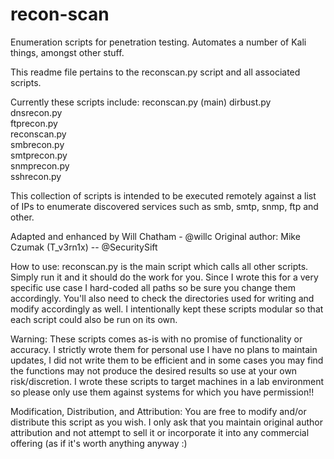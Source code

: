 # recon-scan
Enumeration scripts for penetration testing. Automates a number of Kali things, amongst other stuff.

This readme file pertains to the reconscan.py script and all associated scripts. 

Currently these scripts include: 
reconscan.py (main)
dirbust.py  
dnsrecon.py  
ftprecon.py  
reconscan.py  
smbrecon.py  
smtprecon.py  
snmprecon.py  
sshrecon.py

This collection of scripts is intended to be executed remotely against a list of IPs to enumerate discovered 
services such as smb, smtp, snmp, ftp and other.


Adapted and enhanced by Will Chatham - @willc
Original author: 
Mike Czumak (T_v3rn1x) -- @SecuritySift

How to use:
reconscan.py is the main script which calls all other scripts. Simply run it and it should do the work for you.
Since I wrote this for a very specific use case I hard-coded all paths so be sure you change them accordingly.
You'll also need to check the directories used for writing and modify accordingly as well. I intentionally kept 
these scripts modular so that each script could also be run on its own.

Warning:
These scripts comes as-is with no promise of functionality or accuracy.  I strictly wrote them for personal use
I have no plans to maintain updates, I did not write them to be efficient and in some cases you may find the 
functions may not produce the desired results so use at your own risk/discretion. I wrote these scripts to 
target machines in a lab environment so please only use them against systems for which you have permission!!  

Modification, Distribution, and Attribution:
You are free to modify and/or distribute this script as you wish.  I only ask that you maintain original
author attribution and not attempt to sell it or incorporate it into any commercial offering (as if it's 
worth anything anyway :)

